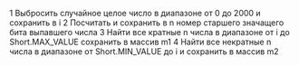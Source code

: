 1 Выбросить случайное целое число в диапазоне от 0 до 2000 и сохранить в i
2 Посчитать и сохранить в n номер старшего значащего бита выпавшего числа
3 Найти все кратные n числа в диапазоне от i до Short.MAX_VALUE сохранить в массив m1
4 Найти все некратные n числа в диапазоне от Short.MIN_VALUE до i и сохранить в массив m2